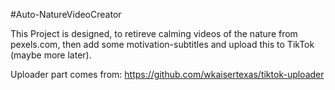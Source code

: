#Auto-NatureVideoCreator

This Project is designed, to retireve calming videos of the nature from pexels.com, then add some motivation-subtitles and upload this to TikTok (maybe more later).

Uploader part comes from: https://github.com/wkaisertexas/tiktok-uploader